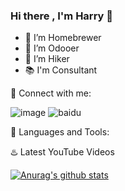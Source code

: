 ### Hi there , I'm Harry 👋

- :beers: I’m Homebrewer
- :purple_heart: I’m Odooer
- :mount_fuji: I’m Hiker
- :books: I'm Consultant

:e-mail: Connect with me:

![image](https://img.icons8.com/android/24/000000/linkedin.png)
![baidu](http://baidu.com)  

:checkered_flag: Languages and Tools:


:hotsprings: Latest YouTube Videos


[![Anurag's github stats](https://github-readme-stats.vercel.app/api?username=ksharry)](https://github.com/ksharry/github-readme-stats)
